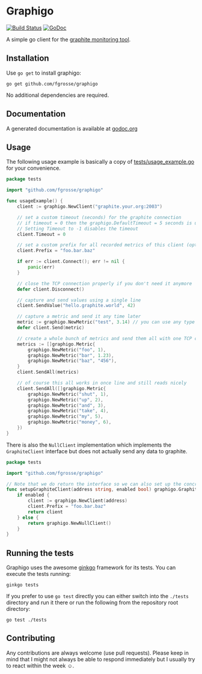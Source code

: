 Graphigo
========

[![Build Status](https://secure.travis-ci.org/fgrosse/graphigo.png?branch=master)](http://travis-ci.org/FGrosse/graphigo)
[![GoDoc](https://godoc.org/github.com/FGrosse/graphigo?status.svg)](https://godoc.org/github.com/FGrosse/graphigo)

A simple go client for the [graphite monitoring tool][1].

## Installation

Use `go get` to install graphigo:
```
go get github.com/fgrosse/graphigo
```

No additional dependencies are required.

## Documentation

A generated documentation is available at [godoc.org][2]

## Usage

The following usage example is basically a copy of [tests/usage_example.go](tests/usage_example.go) for your convenience.

```go
package tests

import "github.com/fgrosse/graphigo"

func usageExample() {
    client := graphigo.NewClient("graphite.your.org:2003")

    // set a custom timeout (seconds) for the graphite connection
    // if timeout = 0 then the graphigo.DefaultTimeout = 5 seconds is used
    // Setting Timeout to -1 disables the timeout
    client.Timeout = 0

    // set a custom prefix for all recorded metrics of this client (optional)
    client.Prefix = "foo.bar.baz"

	if err := client.Connect(); err != nil {
		panic(err)
	}

	// close the TCP connection properly if you don't need it anymore
	defer client.Disconnect()

	// capture and send values using a single line
	client.SendValue("hello.graphite.world", 42)

	// capture a metric and send it any time later
	metric := graphigo.NewMetric("test", 3.14) // you can use any type as value
	defer client.Send(metric)

	// create a whole bunch of metrics and send them all with one TCP call
	metrics := []graphigo.Metric{
		graphigo.NewMetric("foo", 1),
		graphigo.NewMetric("bar", 1.23),
		graphigo.NewMetric("baz", "456"),
	}
	client.SendAll(metrics)

	// of course this all works in once line and still reads nicely
	client.SendAll([]graphigo.Metric{
		graphigo.NewMetric("shut", 1),
		graphigo.NewMetric("up", 2),
		graphigo.NewMetric("and", 3),
		graphigo.NewMetric("take", 4),
		graphigo.NewMetric("my", 5),
		graphigo.NewMetric("money", 6),
	})
}
```

There is also the `NullClient` implementation which implements the `GraphiteClient` interface but does not actually send any data to graphite.

```go
package tests

import "github.com/fgrosse/graphigo"

// Note that we do return the interface so we can also set up the concrete implementation in this function
func setupGraphiteClient(address string, enabled bool) graphigo.GraphiteClient {
    if enabled {
	    client := graphigo.NewClient(address)
        client.Prefix = "foo.bar.baz"
        return client
    } else {
        return graphigo.NewNullClient()
    }
}
```

## Running the tests

Graphigo uses the awesome [ginkgo][3] framework for its tests.
You can execute the tests running:
```
ginkgo tests
```

If you prefer to use `go test` directly you can either switch into the `./tests` directory and run it there or
run the following from the repository root directory:
```
go test ./tests
```

## Contributing

Any contributions are always welcome (use pull requests).
Please keep in mind that I might not always be able to respond immediately but I usually try to react within the week ☺.

[1]: http://graphite.readthedocs.org/en/latest/overview.html
[2]: http://godoc.org/github.com/FGrosse/graphigo
[3]: http://onsi.github.io/ginkgo/

